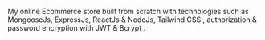 My online Ecommerce store built from scratch with technologies such as MongooseJs, ExpressJs, ReactJs & NodeJs, Tailwind CSS , authorization & password encryption with JWT & Bcrypt .
